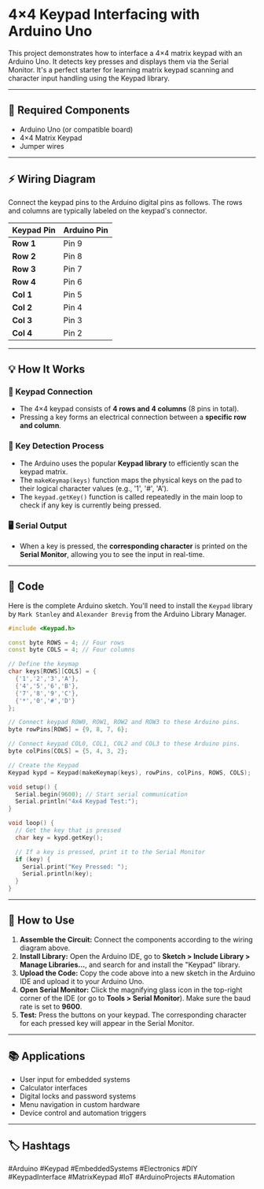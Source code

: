 # 4×4 Keypad Interfacing with Arduino Uno

This project demonstrates how to interface a 4×4 matrix keypad with an Arduino Uno. It detects key presses and displays them via the Serial Monitor. It's a perfect starter for learning matrix keypad scanning and character input handling using the Keypad library.

---

## 🔧 Required Components

- Arduino Uno (or compatible board)
- 4×4 Matrix Keypad
- Jumper wires

---

## ⚡️ Wiring Diagram

Connect the keypad pins to the Arduino digital pins as follows. The rows and columns are typically labeled on the keypad's connector.

| Keypad Pin | Arduino Pin |
| :--------- | :---------- |
| **Row 1**  | Pin 9       |
| **Row 2**  | Pin 8       |
| **Row 3**  | Pin 7       |
| **Row 4**  | Pin 6       |
| **Col 1**  | Pin 5       |
| **Col 2**  | Pin 4       |
| **Col 3**  | Pin 3       |
| **Col 4**  | Pin 2       |

---

## 💡 How It Works

### 🔌 Keypad Connection
- The 4×4 keypad consists of **4 rows and 4 columns** (8 pins in total).
- Pressing a key forms an electrical connection between a **specific row and column**.

### 🧠 Key Detection Process
- The Arduino uses the popular **Keypad library** to efficiently scan the keypad matrix.
- The `makeKeymap(keys)` function maps the physical keys on the pad to their logical character values (e.g., '1', '#', 'A').
- The `keypad.getKey()` function is called repeatedly in the main loop to check if any key is currently being pressed.

### 🖥️ Serial Output
- When a key is pressed, the **corresponding character** is printed on the **Serial Monitor**, allowing you to see the input in real-time.

---

## 💾 Code

Here is the complete Arduino sketch. You'll need to install the `Keypad` library by `Mark Stanley` and `Alexander Brevig` from the Arduino Library Manager.

```cpp
#include <Keypad.h>

const byte ROWS = 4; // Four rows
const byte COLS = 4; // Four columns

// Define the keymap
char keys[ROWS][COLS] = {
  {'1','2','3','A'},
  {'4','5','6','B'},
  {'7','8','9','C'},
  {'*','0','#','D'}
};

// Connect keypad ROW0, ROW1, ROW2 and ROW3 to these Arduino pins.
byte rowPins[ROWS] = {9, 8, 7, 6};

// Connect keypad COL0, COL1, COL2 and COL3 to these Arduino pins.
byte colPins[COLS] = {5, 4, 3, 2};

// Create the Keypad
Keypad kypd = Keypad(makeKeymap(keys), rowPins, colPins, ROWS, COLS);

void setup() {
  Serial.begin(9600); // Start serial communication
  Serial.println("4x4 Keypad Test:");
}

void loop() {
  // Get the key that is pressed
  char key = kypd.getKey();

  // If a key is pressed, print it to the Serial Monitor
  if (key) {
    Serial.print("Key Pressed: ");
    Serial.println(key);
  }
}
```

---

## 🚀 How to Use

1.  **Assemble the Circuit:** Connect the components according to the wiring diagram above.
2.  **Install Library:** Open the Arduino IDE, go to **Sketch > Include Library > Manage Libraries...**, and search for and install the "Keypad" library.
3.  **Upload the Code:** Copy the code above into a new sketch in the Arduino IDE and upload it to your Arduino Uno.
4.  **Open Serial Monitor:** Click the magnifying glass icon in the top-right corner of the IDE (or go to **Tools > Serial Monitor**). Make sure the baud rate is set to **9600**.
5.  **Test:** Press the buttons on your keypad. The corresponding character for each pressed key will appear in the Serial Monitor.

---

## 📚 Applications

- User input for embedded systems
- Calculator interfaces
- Digital locks and password systems
- Menu navigation in custom hardware
- Device control and automation triggers

---

## 🏷️ Hashtags

#Arduino #Keypad #EmbeddedSystems #Electronics #DIY #KeypadInterface #MatrixKeypad #IoT #ArduinoProjects #Automation
